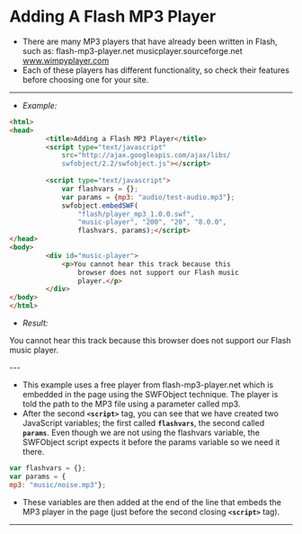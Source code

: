 # Adding A Flash MP3 Player

- There are many MP3 players that have already been written in Flash, such as:
	flash-mp3-player.net
	musicplayer.sourceforge.net
	www.wimpyplayer.com
- Each of these players has different functionality, so check their features before choosing one for your site.
---
- *Example:*
```html
<html>
<head>
		 <title>Adding a Flash MP3 Player</title>
		 <script type="text/javascript"
			 src="http://ajax.googleapis.com/ajax/libs/
			 swfobject/2.2/swfobject.js"></script>
			 
		 <script type="text/javascript">
			 var flashvars = {};
			 var params = {mp3: "audio/test-audio.mp3"};
			 swfobject.embedSWF(
				 "flash/player_mp3_1.0.0.swf",
				 "music-player", "200", "20", "8.0.0",
				 flashvars, params);</script>
</head>
<body>
		 <div id="music-player">
			 <p>You cannot hear this track because this
				 browser does not support our Flash music
				 player.</p>
		 </div>
</body>
</html>
```
- *Result:*
<html>
<head>
		 <title>Adding a Flash MP3 Player</title>
		 <script type="text/javascript"
			 src="http://ajax.googleapis.com/ajax/libs/
			 swfobject/2.2/swfobject.js"></script>
		 <script type="text/javascript">
			 var flashvars = {};
			 var params = {mp3: "audio/test-audio.mp3"};
			 swfobject.embedSWF(
				 "flash/player_mp3_1.0.0.swf",
				 "music-player", "200", "20", "8.0.0",
				 flashvars, params);</script>
</head>
<body>
		 <div id="music-player">
			 <p>You cannot hear this track because this
				 browser does not support our Flash music
				 player.</p>
		 </div>
</body>
</html>
---

- This example uses a free player from flash-mp3-player.net which is embedded in the page using the SWFObject technique. The player is told the path to the MP3 file using a parameter called mp3.
- After the second **`<script>`** tag, you can see that we have created two JavaScript variables; the first called **`flashvars`**, the second called **`params`**. Even though we are not using the flashvars variable, the SWFObject script expects it before the params variable so we need it there.
```js
var flashvars = {};
var params = {
mp3: "music/noise.mp3"};
```

- These variables are then added at the end of the line that embeds the MP3 player in the page (just before the second closing **`<script>`** tag).

---
